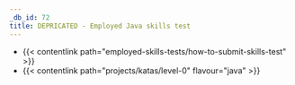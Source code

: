 ```yaml
---
_db_id: 72
title: DEPRICATED - Employed Java skills test
---
```


- {{< contentlink path="employed-skills-tests/how-to-submit-skills-test" >}}
- {{< contentlink path="projects/katas/level-0" flavour="java" >}}
